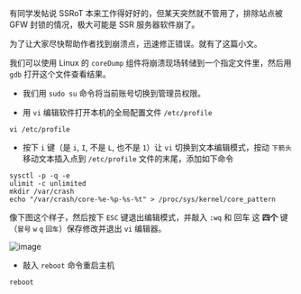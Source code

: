 有同学发帖说 SSRoT 本来工作得好好的，但某天突然就不管用了，排除站点被 GFW 封锁的情况，极大可能是 SSR 服务器软件崩了。

为了让大家尽快帮助作者找到崩溃点，迅速修正错误。就有了这篇小文。

我们可以使用 Linux 的 `coreDump` 组件将崩溃现场转储到一个指定文件里，然后用 `gdb` 打开这个文件查看结果。

- 我们用 `sudo su` 命令将当前账号切换到管理员权限。

- 用 `vi` 编辑软件打开本机的全局配置文件 `/etc/profile`

```
vi /etc/profile
```

- 按下 `i` 键（是 `i`, `I`, 不是 `L`, 也不是 `1`）让 `vi` 切换到文本编辑模式，按动 `下箭头` 移动文本插入点到 `/etc/profile` 文件的末尾，添加如下命令

```
sysctl -p -q -e
ulimit -c unlimited
mkdir /var/crash
echo "/var/crash/core-%e-%p-%s-%t" > /proc/sys/kernel/core_pattern

```

像下图这个样子，然后按下 `ESC` 键退出编辑模式，并敲入 `:wq` 和 回车 这 **四个** 键（`冒号` `w` `q` `回车`）保存修改并退出 `vi` 编辑器。

![image](https://user-images.githubusercontent.com/30760636/79530236-5ad1a480-80a1-11ea-84af-0c8c0567ff26.png) 

- 敲入 `reboot` 命令重启主机

```
reboot
```

